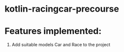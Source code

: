 # kotlin-racingcar-precourse

# Features implemented:
1. Add suitable models Car and Race to the project